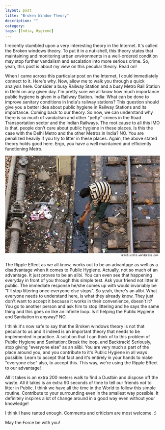 ```yaml
---
layout: post
title: "Broken Window Theory"
description: ""
category:
tags: [India, Hygiene]
---
```


I recently stumbled upon a very interesting theory in the Internet. It's called the Broken windows theory.  To put it in a nut-shell, this theory states that maintaining and monitoring urban environments in a well-ordered condition may stop further vandalism and escalation into more serious crime. So, yeah, this post is about my view on this peculiar theory.  Read on!

When I came across this particular post on the Internet, I could immediately connect to it. Here's why. Now, allow me to walk you through a quick analysis here.  Consider a busy Railway Station and a busy Metro Rail Station in Delhi on any given day. I'm pretty sure we all know how much importance public hygiene is given in a Railway Station. India: What can be done to improve sanitary conditions in India's railway stations? This question should give you a better idea about public hygiene in Railway Stations and its importance. Coming back to our theory. So now, we can understand why there is so much of vandalism and other "petty" crimes in the Road Transportation sector and the Indian Railways. The root cause to all this IMO is that, people don't care about public hygiene in these places. Is this the case with the Delhi Metro and the other Metros in India? NO. You are penalized heavily if you try to litter in these places. Again, the above stated theory holds good here. Ergo, you have a well maintained and efficiently functioning Metro. 

![Railways](../images/railways.jpg)

The Ripple Effect as we all know, works out to be an advantage as well as a disadvantage when it comes to Public Hygiene. Actually, not so much of an advantage. It just proves to be an alibi. You can even see that happening everyday in front of you through this simple test.  Ask your friend not litter in public. The immediate response he/she comes up with would invariably be "I'll stop littering once everyone else stops". So yeah, there's an alibi. What everyone needs to understand here, is what they already know. They just don't want to accept it because it works in their convenience, doesn't it? You go to another person and ask him to stop littering and he says the same thing and this goes on like an infinite loop. Is it helping the Public Hygiene and Sanitation in anyway? NO.
 
I think it's now safe to say that the Broken windows theory is not that peculiar to us and it indeed is an important theory that needs to be implemented in practice. A solution that I can think of to this problem of Public Hygiene and Sanitation: Break the loop, and Backtrack! Seriously, stop giving "everyone else" as an alibi. You are very much a part of the place around you, and you contribute to it's Public Hygiene in all ways possible. Learn to accept that fact and it's entirely in your hands to make "everyone else" also, to accept this. This way, we're using the Ripple Effect to our advantage!  

All it takes is an extra 200 meters walk to find a Dustbin and dispose off the waste. All it takes is an extra 90 seconds of time to tell our friends not to litter in Public. I think we have all the time in the World to follow this simple routine. Contribute to your surrounding even in the smallest way possible. It definitely inspires a lot of change around in a good way even without your knowledge!

I think I have ranted enough. Comments and criticism are most welcome. :)

May the Force be with you!